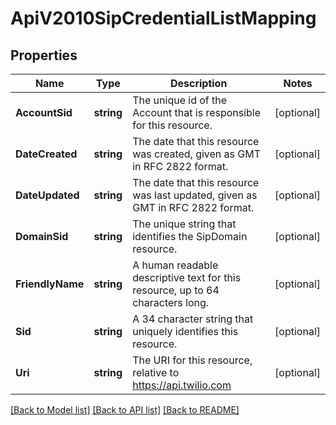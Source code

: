# ApiV2010SipCredentialListMapping

## Properties

Name | Type | Description | Notes
------------ | ------------- | ------------- | -------------
**AccountSid** | **string** | The unique id of the Account that is responsible for this resource. |[optional] 
**DateCreated** | **string** | The date that this resource was created, given as GMT in RFC 2822 format. |[optional] 
**DateUpdated** | **string** | The date that this resource was last updated, given as GMT in RFC 2822 format. |[optional] 
**DomainSid** | **string** | The unique string that identifies the SipDomain resource. |[optional] 
**FriendlyName** | **string** | A human readable descriptive text for this resource, up to 64 characters long. |[optional] 
**Sid** | **string** | A 34 character string that uniquely identifies this resource. |[optional] 
**Uri** | **string** | The URI for this resource, relative to https://api.twilio.com |[optional] 

[[Back to Model list]](../README.md#documentation-for-models) [[Back to API list]](../README.md#documentation-for-api-endpoints) [[Back to README]](../README.md)


